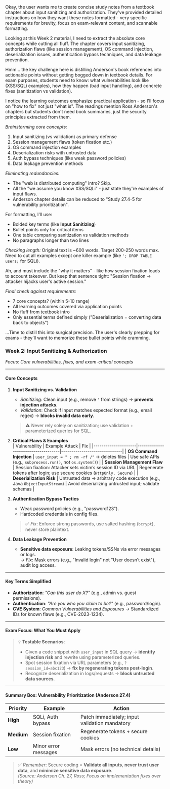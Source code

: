 <!-- 
Generated by LectureQ
Date: 2025-08-10 00:17:56
Model: qwen3:30b
-->

<think>
Okay, the user wants me to create concise study notes from a textbook chapter about input sanitizing and authorization. They've provided detailed instructions on how they want these notes formatted - very specific requirements for brevity, focus on exam-relevant content, and scannable formatting.

Looking at this Week 2 material, I need to extract the absolute core concepts while cutting all fluff. The chapter covers input sanitizing, authorization flaws (like session management), OS command injection, deserialization issues, authentication bypass techniques, and data leakage prevention. 

Hmm... the key challenge here is distilling Anderson's book references into actionable points without getting bogged down in textbook details. For exam purposes, students need to know: what vulnerabilities look like (XSS/SQLi examples), how they happen (bad input handling), and concrete fixes (sanitization vs validation).

I notice the learning outcomes emphasize practical application - so I'll focus on "how to fix" not just "what is". The readings mention Ross Anderson's chapters but students don't need book summaries, just the security principles extracted from them.

*Brainstorming core concepts:*
1. Input sanitizing (vs validation) as primary defense
2. Session management flaws (token fixation etc.)
3. OS command injection examples 
4. Deserialization risks with untrusted data
5. Auth bypass techniques (like weak password policies)
6. Data leakage prevention methods

*Eliminating redundancies:*
- The "web is distributed computing" intro? Skip.
- All the "we assume you know XSS/SQLi" - just state they're examples of input flaws.
- Anderson chapter details can be reduced to "Study 27.4-5 for vulnerability prioritization".

For formatting, I'll use:
- Bolded key terms (like **Input Sanitizing**)
- Bullet points only for critical items
- One table comparing sanitization vs validation methods
- No paragraphs longer than two lines

*Checking length:* Original text is ~600 words. Target 200-250 words max. Need to cut all examples except one killer example (like `'; DROP TABLE users;` for SQLi).

Ah, and must include the "why it matters" - like how session fixation leads to account takeover. But keep that sentence tight: "Session fixation → attacker hijacks user's active session."

*Final check against requirements:*
- 7 core concepts? (within 5-10 range)
- All learning outcomes covered via application points
- No fluff from textbook intro
- Only essential terms defined simply ("Deserialization = converting data back to objects")

...Time to distill this into surgical precision. The user's clearly prepping for exams - they'll want to memorize these bullet points while cramming.
</think>

### Week 2: Input Sanitizing & Authorization  
*Focus: Core vulnerabilities, fixes, and exam-critical concepts*

---

#### **Core Concepts**  
1. **Input Sanitizing vs. Validation**  
   - *Sanitizing*: Clean input (e.g., remove `'` from strings) → **prevents injection attacks**.  
   - *Validation*: Check if input matches expected format (e.g., email regex) → **blocks invalid data early**.  
   > ⚠️ Never rely solely on sanitization; use validation + parameterized queries for SQL.

2. **Critical Flaws & Examples**  
   | Vulnerability       | Example Attack                     | Fix                          |
   |---------------------|------------------------------------|------------------------------|
   | **OS Command Injection** | `user_input = " ; rm -rf /"` → deletes files | Use safe APIs (e.g., `subprocess.run()`, not `os.system()`) |
   | **Session Management Flaw** | Session fixation: Attacker sets victim’s session ID via URL | Regenerate tokens after login; use secure cookies (`HttpOnly, Secure`) |
   | **Deserialization Risk** | Untrusted data → arbitrary code execution (e.g., Java `ObjectInputStream`) | Avoid deserializing untrusted input; validate schemas |

3. **Authentication Bypass Tactics**  
   - Weak password policies (e.g., "password123").  
   - Hardcoded credentials in config files.  
   > ✅ *Fix*: Enforce strong passwords, use salted hashing (`bcrypt`), never store plaintext.

4. **Data Leakage Prevention**  
   - **Sensitive data exposure**: Leaking tokens/SSNs via error messages or logs.  
     → *Fix*: Mask errors (e.g., "Invalid login" not "User doesn’t exist"), audit log access.

---

#### **Key Terms Simplified**  
- **Authorization**: *"Can this user do X?"* (e.g., admin vs. guest permissions).  
- **Authentication**: *"Are you who you claim to be?"* (e.g., password/login).  
- **CVE System**: *Common Vulnerabilities and Exposures* → Standardized IDs for known flaws (e.g., CVE-2023-1234).

---

#### **Exam Focus: What You Must Apply**  
> 💡 **Testable Scenarios**:  
> - Given a code snippet with `user_input` in SQL query → **identify injection risk** and rewrite using parameterized queries.  
> - Spot session fixation via URL parameters (e.g., `?session_id=abc123`) → **fix by regenerating tokens post-login**.  
> - Recognize deserialization in logs/requests → **block untrusted data sources**.

---

#### **Summary Box: Vulnerability Prioritization (Anderson 27.4)**  
| Priority | Example                | Action                          |
|----------|------------------------|---------------------------------|
| **High** | SQLi, Auth bypass      | Patch immediately; input validation mandatory |
| **Medium** | Session fixation       | Regenerate tokens + secure cookies |
| **Low**   | Minor error messages   | Mask errors (no technical details) |

> ✅ *Remember*: Secure coding = **Validate all inputs**, **never trust user data**, and **minimize sensitive data exposure**.  
> *(Source: Anderson Ch. 27, Ross; Focus on implementation fixes over theory)*
